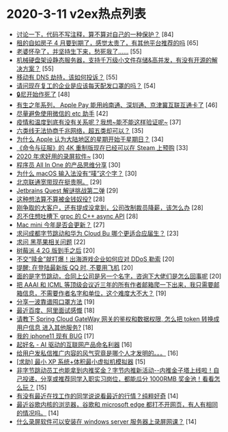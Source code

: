 # 2020-3-11 v2ex热点列表

+ [讨论一下，代码不写注释，算不算对自己的一种保护？](https://www.v2ex.com/t/651797#reply84) [84]
+ [租的自如房子 4 月要到期了，感觉太贵了，有其他平台推荐的吗](https://www.v2ex.com/t/651815#reply65) [65]
+ [老婆怀孕了，并坚持生下来，愁死我了……](https://www.v2ex.com/t/651927#reply55) [55]
+ [机械硬盘架设静态服务器，支持千万级小文件存储&高并发，有没有开源的解决方案？](https://www.v2ex.com/t/651740#reply55) [55]
+ [移动有 DNS 劫持，该如何投诉？](https://www.v2ex.com/t/651746#reply55) [55]
+ [请问现在复工的企业是应该每天配发口罩的吗？](https://www.v2ex.com/t/651748#reply54) [54]
+ [🔒尼开始作死了](https://www.v2ex.com/t/651794#reply48) [48]
+ [有生之年系列， Apple Pay 能用岭南通、深圳通、京津冀互联互通卡了](https://www.v2ex.com/t/651840#reply46) [46]
+ [尽量避免使用微信的 etc 助手](https://www.v2ex.com/t/651828#reply42) [42]
+ [疫情和温度到底有没有关系呢？我想~能不能这样验证呢~](https://www.v2ex.com/t/651957#reply37) [37]
+ [六类线无法协商千兆网络，超五类却可以？](https://www.v2ex.com/t/651735#reply35) [35]
+ [为什么 Apple 认为大陆地区的星期开始于星期日？](https://www.v2ex.com/t/651944#reply34) [34]
+ [《命令与征服》的 4K 重制版现在已经可以在 Steam 上预购](https://www.v2ex.com/t/651759#reply33) [33]
+ [2020 年求好用的录屏软件~](https://www.v2ex.com/t/651861#reply30) [30]
+ [程序员 All In One 的产品思维分享](https://www.v2ex.com/t/651753#reply30) [30]
+ [为什么 macOS 输入法没有“唛”这个字？](https://www.v2ex.com/t/651763#reply30) [30]
+ [北京联通宽带现在挺贵啊。](https://www.v2ex.com/t/651834#reply29) [29]
+ [Jetbrains Quest 解谜挑战第二弹](https://www.v2ex.com/t/651961#reply29) [29]
+ [这种想法算不算被金钱奴役?](https://www.v2ex.com/t/651744#reply28) [28]
+ [刚争取的大客户，还有提成没拿到，公司改制裁员降薪，该怎么办](https://www.v2ex.com/t/651745#reply28) [28]
+ [忍不住想吐槽下 grpc 的 C++ async API](https://www.v2ex.com/t/651747#reply28) [28]
+ [Mac mini 今年是否会更新？](https://www.v2ex.com/t/651835#reply27) [27]
+ [求问成都字节跳动和华为 Cloud Bu 哪个更适合应届生？](https://www.v2ex.com/t/651906#reply23) [23]
+ [求问 黑苹果相关问题](https://www.v2ex.com/t/651773#reply22) [22]
+ [树莓派 4 2G 版到手之后](https://www.v2ex.com/t/651839#reply20) [20]
+ [不交“赎金”就打爆！出海游戏企业如何应对 DDoS 勒索](https://www.v2ex.com/t/651843#reply20) [20]
+ [提醒: 在登陆最新版 QQ 时, 不要用飞机](https://www.v2ex.com/t/651908#reply20) [20]
+ [面的是字节跳动，合同上公司是另一个名字，咨询下大佬们是怎么回事呢](https://www.v2ex.com/t/651946#reply20) [20]
+ [把 AAAI 和 ICML 等顶级会议近三年的所有作者邮箱爬一下出来，我只需要邮箱信息，不需要作者名字和单位，这个难度大不大？](https://www.v2ex.com/t/651915#reply19) [19]
+ [分享一波靠谱囤口罩方法](https://www.v2ex.com/t/651772#reply19) [19]
+ [最近百度、阿里面试感慨](https://www.v2ex.com/t/651813#reply18) [18]
+ [请教下 Spring Cloud GateWay 网关的鉴权和数据权限, 怎么把 token 转换成用户信息 进入其他服务?](https://www.v2ex.com/t/651876#reply18) [18]
+ [我的 iphone11 现有 BUG](https://www.v2ex.com/t/651751#reply17) [17]
+ [起好名 - AI 驱动的互联网产品命名利器](https://www.v2ex.com/t/651791#reply16) [16]
+ [给用户发私信推广内容的风气究竟是哪个人才发明的。。。](https://www.v2ex.com/t/651920#reply16) [16]
+ [[求助] 最小 XP 系统+体积最小虚拟机模拟器](https://www.v2ex.com/t/651801#reply15) [15]
+ [非字节跳动员工也能拿到内推奖金？字节内推新活动--内推金子塔上线啦！自己投递，分享或推荐同学入职实习岗位，都能瓜分 1000RMB 奖金池！看看怎么玩？](https://www.v2ex.com/t/651833#reply15) [15]
+ [有没有最近在找工作的同学说说看最近的行情？纯粹好奇](https://www.v2ex.com/t/651796#reply14) [14]
+ [最近谷歌内核的浏览器，谷歌和 microsoft edge 都打不开网页，有人有相同的情况吗。](https://www.v2ex.com/t/651816#reply14) [14]
+ [什么录屏软件可以安装在 windows server 服务器上录屏网课？](https://www.v2ex.com/t/651819#reply14) [14]
